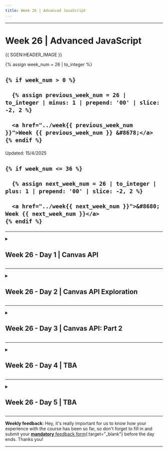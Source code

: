 ```yaml
---
title: Week 26 | Advanced JavaScript
---
```


<hr class="mb-0">

<h1 id="{{ Week 26-Advanced JavaScript | slugify }}">
  <span class="week-prefix">Week 26 |</span> Advanced JavaScript
</h1>

{{ SGEN:HEADER_IMAGE }}

<div class="week-controls">

  {% assign week_num = 26 | to_integer %}

  <h2 class="week-controls__previous_week">

    {% if week_num > 0 %}

      {% assign previous_week_num = 26 | to_integer | minus: 1 | prepend: '00' | slice: -2, 2 %}

      <a href="../week{{ previous_week_num }}">Week {{ previous_week_num }} &#8678;</a>
    {% endif %}

  </h2>

  <span>Updated: 15/4/2025</span>

  <h2 class="week-controls__next_week">

    {% if week_num <= 36 %}

      {% assign next_week_num = 26 | to_integer | plus: 1 | prepend: '00' | slice: -2, 2 %}

      <a href="../week{{ next_week_num }}">&#8680; Week {{ next_week_num }}</a>
    {% endif %}

  </h2>

</div>

---

<!-- Week 26 - Day 1 | Canvas API -->
<details markdown="1">
  <summary>
    <h2>
      <span class="summary-day">Week 26 - Day 1</span> | Canvas API</h2>
  </summary>

### Schedule

  - **Watch the lectures**
  - **Study the suggested material**
  - **Practice on the topics and share your questions**

### Study Plan

  Your instructor will share the video lectures with you. Here are the topics covered:

  - **Canvas API**

  You can find the lecture code [here](https://github.com/in-tech-gration/WDX-180/blob/main/curriculum/week26/assets/canvas.html){:target="_blank"}

  **Lecture Notes & Questions:**

  **References & Resources:**

  - [**CanvasRenderingContext2D**](https://developer.mozilla.org/en-US/docs/Web/API/CanvasRenderingContext2D){:target="_blank"}  
    - [**fillRect**](https://developer.mozilla.org/en-US/docs/Web/API/CanvasRenderingContext2D/fillRect){:target="_blank"}  
    - [**clearRect**](https://developer.mozilla.org/en-US/docs/Web/API/CanvasRenderingContext2D/clearRect){:target="_blank"}  
    - [**arc()**](https://developer.mozilla.org/en-US/docs/Web/API/CanvasRenderingContext2D/arc){:target="_blank"}  
    - *more to explore...*  
  - The Photoshop clone built with Canvas API: [photopea](https://www.photopea.com/){:target="_blank"}

<!-- Summary -->

### Exercises

  - Draw the Jamaica flag  
  - Draw a Pacman figure  
  - Combine Media API + Canvas API to track video progress/playtime

  **IMPORTANT:** Make sure to complete all the tasks found in the **daily Progress Sheet** and update the sheet accordingly. Once you've updated the sheet, don't forget to `commit` and `push`. The progress draft sheet for this day is: **/user/week26/progress/progress.draft.w26.d01.csv**

  You should **NEVER** update the `draft` sheets directly, but rather work on a copy of them according to the instructions [found here](../week01/resources/PROGRESS-WORKFLOW.md).


<!-- Extra Resources -->

<!-- Sources and Attributions -->
  
</details>

<hr class="mt-1">

<!-- Week 26 - Day 2 | Canvas API Exploration -->
<details markdown="1">
  <summary>
    <h2>
      <span class="summary-day">Week 26 - Day 2</span> | Canvas API Exploration</h2>
  </summary>

### Schedule

  - **Study the suggested material**
  - **Practice on the topics and share your questions**

### Study Plan

  - Today is Canvas API exploration day. Make sure to work on the tasks and challenges that we came up with yesterday and explore new ways to use the Canvas API. Here's a repo with lots of cool resources and demos: [Awesome Canvas](https://github.com/raphamorim/awesome-canvas){:target="_blank"}

  - Some highlights:
    - [30.000 particles](https://codepen.io/soulwire/full/DdGRYG){:target="_blank"}
    - [Inception](https://raphamorim.io/canvas-experiments/inception){:target="_blank"}
    - [Pirates love daisies](https://pirateslovedaisies.com/){:target="_blank"} (game)

  **Have fun and share your experience (bugs and frustrations included)!** 

  **`npm install virus`**

  `npm` now hosts more than 2.4 million packages! So many npm packages, so many things to worry about! Here are a couple of ways to check the integrity, safety and reliability for npm packages, both for Node and JavaScript:

  - 1) Install [npq](https://www.npmjs.com/package/npq){:target="_blank"} and run checks before installing: `npq install react`

  ![](./assets/npm.sec.npq.jpg)

  - 2) Check for the health of an npm package in [here](https://snyk.io/advisor/){:target="_blank"}. [Example](https://snyk.io/advisor/npm-package/react-smooth-range-input){:target="_blank"}

  - 3) Install [snyk](https://www.npmjs.com/package/snyk){:target="_blank"} and run some tests using `snyk test`

  ![](./assets/npm.sec.snyk.jpg)

<!-- Summary -->

<!-- Exercises -->

<!-- Extra Resources -->

<!-- Sources and Attributions -->
  
</details>

<hr class="mt-1">

<!-- Week 26 - Day 3 | Canvas API: Part 2 -->
<details markdown="1">
  <summary>
    <h2>
      <span class="summary-day">Week 26 - Day 3</span> | Canvas API: Part 2</h2>
  </summary>

### Schedule

  - **Watch the lectures**
  - **Study the suggested material**
  - **Practice on the topics and share your questions**

### Study Plan

  Your instructor will share the video lectures with you. Here are the topics covered:

  - Canvas API: Part 2

  You can find the lecture code [here](){:target="_blank"}

  **Questions**

  - *Can we name elements of a drawing and then manipulate them?*  
    - Unfortunately we do not have a built in solution for this one. *(Let us know if you find out about something that exists)*  
    - This is a good case for a group challenge  
  - *What gets saved when we use the canvas state() method?*  
    - [**save()**](https://developer.mozilla.org/en-US/docs/Web/API/CanvasRenderingContext2D/save#the_drawing_state){:target="_blank"}

  **References & Resources:**

  - [**https://web.dev/**](https://web.dev/){:target="_blank"}  
    - **Search for “canvas” related terms, e.g.** *canvas pixels, canvas responsive*  
  - [**Canvas API**](https://html.spec.whatwg.org/multipage/canvas.html#2dcontext){:target="_blank"}  
  - [**A Stack (LIFO: Last-in-first-out) data structure**](https://media.geeksforgeeks.org/wp-content/uploads/20231130114919/LIFO-Operations-in-stack.jpg){:target="_blank"} *(like the Canvas save()/restore())*  
    - [*https://www.geeksforgeeks.org/lifo-principle-in-stack/*](https://www.geeksforgeeks.org/lifo-principle-in-stack/){:target="_blank"}  
    - [Stacks: a LIFO data structure](https://www.youtube.com/watch?v=5JQxVmQFFHE){:target="_blank"}  
  - Animation: [`requestAnimationFrame` + `cancelAnimationFrame`](https://developer.mozilla.org/en-US/docs/Web/API/Canvas_API/Tutorial/Basic_animations){:target="_blank"}
  - [`save` + `restore`](https://developer.mozilla.org/en-US/docs/Web/API/Canvas_API/Tutorial/Transformations#saving_and_restoring_state){:target="_blank"}
  - Search for a **safe and reliable** ruler measurement extension  
    - Check: [https://chromewebstore.google.com/detail/fkfkjailjcijmghkonghlclbjkopjbgh](https://chromewebstore.google.com/detail/fkfkjailjcijmghkonghlclbjkopjbgh){:target="_blank"}  
  - [The Luna UI devTools thingy](https://luna.liriliri.io/?path=/story/dom-highlighter--dom-highlighter){:target="_blank"}  
  - [pseudo-3D engine for canvas & SVG](https://zzz.dog/){:target="_blank"}  
  - [Heatmap example](https://static.wingify.com/gcp/uploads/sites/3/2019/03/Img-1-1.png){:target="_blank"}  
  - [Mary’s Quiz version](https://java-script-questions-quiz.vercel.app/){:target="_blank"}  
  - [Leon’s canvas experiments](https://33ad77cc-69f8-4684-9651-33b717238480-00-28p9kelvg9uxl.worf.replit.dev/){:target="_blank"}  
  - [Fabric.js](http://Fabric.js){:target="_blank"}  
    - A library that allows you to select specific shapes or canvas elements and manipulate.  
  - [https://p5js.org/](https://p5js.org/){:target="_blank"} (Just check this out\!)  
    - Make sure to bookmark: [Coding Train](https://www.youtube.com/channel/UCvjgXvBlbQiydffZU7m1_aw){:target="_blank"}  
      - Make sure to read [**The Nature of Code**](https://natureofcode.com/){:target="_blank"}  
  - [A face detection library in 200 lines of JavaScript](https://github.com/nenadmarkus/picojs){:target="_blank"}  
  - **Web Dev niche:**  
    - **3D: [https://bruno-simon.com](https://bruno-simon.com){:target="_blank"}**  
    - **Canvas API: [https://photopea.com](https://photopea.com){:target="_blank"}**  
  - **Mary Rose Cook**  
    - [**Mary Live Codes A JavaScript Game From Scratch – Mary Rose Cook / Front-Trends 2014**](https://www.youtube.com/watch?v=hbKN-9o5_Z0){:target="_blank"} **(<= this video is pure gold)**  
    - [Git from the inside out](https://maryrosecook.com/blog/post/git-from-the-inside-out){:target="_blank"}  
    - [Git implemented (and annotated) in JS](http://gitlet.maryrosecook.com/docs/gitlet.html){:target="_blank"}  
  - Canvas Series: [Part 1](https://davidmatthew.ie/the-canvas-api-part-1-the-background/){:target="_blank"}, [Part 2](https://davidmatthew.ie/the-canvas-api-part-2-basic-shapes-and-the-2d-context/){:target="_blank"}, [Part 3](https://davidmatthew.ie/the-canvas-api-part-3-a-retina-ready-responsive-canvas/){:target="_blank"}, [Part 4](https://davidmatthew.ie/the-canvas-api-part-4-points-paths-and-colours/){:target="_blank"}

<!-- Summary -->

### Exercises

  - Let’s learn about how Canvas pixels actually behave on different screen sizes and especially when the screen compresses/squeezes the canvas  
  - Build an API that allows us to select and manipulate canvas elements  
  - Draw a chessboard using Canvas and loops  
  - Explore [Canvas Transformations](https://developer.mozilla.org/en-US/docs/Web/API/Canvas_API/Tutorial/Transformations){:target="_blank"}  
  - Combine `requestAnimationFrame` with events (e.g. arrow button presses)

  **IMPORTANT:** Make sure to complete all the tasks found in the **daily Progress Sheet** and update the sheet accordingly. Once you've updated the sheet, don't forget to `commit` and `push`. The progress draft sheet for this day is: **/user/week26/progress/progress.draft.w26.d03.csv**

  You should **NEVER** update the `draft` sheets directly, but rather work on a copy of them according to the instructions [found here](../week01/resources/PROGRESS-WORKFLOW.md).


<!-- Extra Resources -->

<!-- Sources and Attributions -->
  
</details>

<hr class="mt-1">

<!-- Week 26 - Day 4 | TBA -->
<details markdown="1">
  <summary>
    <h2>
      <span class="summary-day">Week 26 - Day 4</span> | TBA</h2>
  </summary>

### Schedule

  - **Study the suggested material**
  - **Practice on the topics and share your questions**

<!-- Study Plan -->

<!-- Summary -->

<!-- Exercises -->

<!-- Extra Resources -->

<!-- Sources and Attributions -->
  
</details>

<hr class="mt-1">

<!-- Week 26 - Day 5 | TBA -->
<details markdown="1">
  <summary>
    <h2>
      <span class="summary-day">Week 26 - Day 5</span> | TBA</h2>
  </summary>

### Schedule

  - **Watch the lectures**
  - **Study the suggested material**
  - **Practice on the topics and share your questions**

### Study Plan

  Your instructor will share the video lectures with you. Here are the topics covered:

  - **Part 1:** 
  - **Part 2:**

  You can find the lecture code [here](){:target="_blank"}

  **Lecture Notes & Questions:**

  **References & Resources:**

<!-- Summary -->

<!-- Exercises -->

### Extra Resources

  ---



  _Photo by []()_


<!-- Sources and Attributions -->
  
</details>


<hr class="mt-1">

**Weekly feedback:** Hey, it's really important for us to know how your experience with the course has been so far, so don't forget to fill in and submit your [**mandatory** feedback form](https://forms.gle/S6Zg3bbS2uuwsSZF9){:target="_blank"} before the day ends. Thanks you!



---

<!-- COMMENTS: -->
<script src="https://utteranc.es/client.js"
  repo="in-tech-gration/WDX-180"
  issue-term="pathname"
  theme="github-dark"
  crossorigin="anonymous"
  async>
</script>
